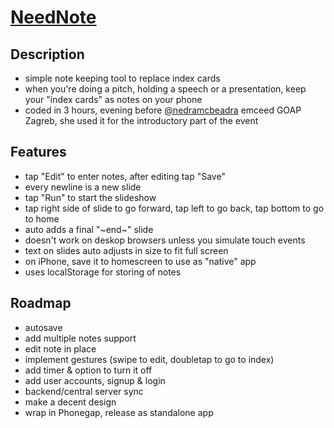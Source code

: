 # [NeedNote](http://lab.mataic.com/NeedNote/)

## Description

* simple note keeping tool to replace index cards
* when you're doing a pitch, holding a speech or a presentation, keep your "index cards" as notes on your phone
* coded in 3 hours, evening before [@nedramcbeadra](http://twitter.com/nedramcbeadra/) emceed GOAP Zagreb, she used it for the introductory part of the event

## Features

* tap "Edit" to enter notes, after editing tap "Save"
* every newline is a new slide
* tap "Run" to start the slideshow
* tap right side of slide to go forward, tap left to go back, tap bottom to go to home
* auto adds a final "~end~" slide 
* doesn't work on deskop browsers unless you simulate touch events
* text on slides auto adjusts in size to fit full screen
* on iPhone, save it to homescreen to use as "native" app
* uses localStorage for storing of notes

## Roadmap

* autosave
* add multiple notes support
* edit note in place
* implement gestures (swipe to edit, doubletap to go to index)
* add timer & option to turn it off
* add user accounts, signup & login
* backend/central server sync
* make a decent design
* wrap in Phonegap, release as standalone app

